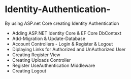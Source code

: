 # Identity-Authentication-
By using ASP.net Core  creating Identity Authentication 
- Adding ASP.NET Identity Core & EF Core DbContext
- Add-Migration & Update-Database
- Account Controllers - Login & Register & Logout
- Diplaying Links for Authorized and UnAuthorized User
- Creating Register View
- Creating Uploads Controller
- Register UseAuthentication Middleware
 - Creating Logout
